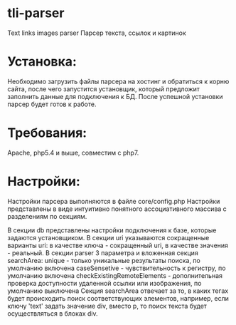 # tli-parser
Text links images parser
Парсер текста, ссылок и картинок

# Установка:
Необходимо загрузить файлы парсера на хостинг и обратиться к корню сайта, после чего запустится установщик, который предложит заполнить данные для подключения к БД. После успешной установки парсер будет готов к работе.

# Требования:
Apache, php5.4 и выше, совместим с php7.

# Настройки:
Настройки парсера выполняются в файле core/config.php
Настройки представлены в виде интуитивно понятного ассоциативного массива с разделениям по секциям.

В секции db представлены настройки подключения к базе, которые задаются установщиком.
В секции uri указываются сокращенные варианты uri: в качестве ключа - сокращенный uri, в качестве значения - реальный.
В секции parser 3 параметра и вложенная секция searchArea:
unique - только уникальные результаты поиска, по умолчанию включена
caseSensetive - чувствительность к регистру, по умолчанию включена
checkExistingRemoteElements - дополнительная проверка доступности удаленной ссылки или изображения, по умолчанию выключена
Секция searchArea отвечает за то, в каких тегах будет происходить поиск соответствующих элементов, например, если ключу 'text' задать значение div, вместо p, то поиск текста будет осуществляться в блоках div.
